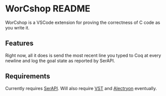 # WorCshop README

WorCshop is a VSCode extension for proving the correctness of C code as you write it.

## Features

Right now, all it does is send the most recent line you typed to Coq at every newline and log the goal state as reported by SerAPI.

## Requirements

Currently requires [SerAPI](https://github.com/ejgallego/coq-serapi). Will also require [VST](https://github.com/PrincetonUniversity/VST/) and [Alectryon](https://github.com/cpitclaudel/alectryon) eventually.
